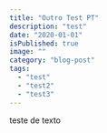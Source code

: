 ```yaml
---
title: "Outro Test PT"
description: "test"
date: "2020-01-01"
isPublished: true
image: ""
category: "blog-post"
tags:
  - "test"
  - "test2"
  - "test3"
---
```


teste de texto

